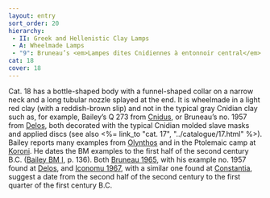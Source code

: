 ```yaml
---
layout: entry
sort_order: 20
hierarchy:
 - II: Greek and Hellenistic Clay Lamps
 - A: Wheelmade Lamps
 - "9": Bruneau’s <em>Lampes dites Cnidiennes à entonnoir central</em> group III (Cnidian lamps with central funnel)
cat: 18
cover: 18
---
```


Cat. 18 has a bottle-shaped body with a funnel-shaped collar on a narrow neck and a long tubular nozzle splayed at the end. It is wheelmade in a light red clay (with a reddish-brown slip) and not in the typical gray Cnidian clay such as, for example, Bailey’s Q 273 from <a href='../../map/#loc_599575'>Cnidus</a>, or Bruneau’s no. 1957 from <a href='../../map/#loc_599588'>Delos</a>, both decorated with the typical Cnidian molded slave masks and applied discs (see also <%= link_to "cat. 17", "../catalogue/17.html" %>). Bailey reports many examples from <a href='../../map/#loc_491678'>Olynthos</a> and in the Ptolemaic camp at <a href='../../map/#loc_579990'>Koroni</a>. He dates the BM examples to the first half of the second century B.C. (<a href='../../bibliography/#bailey-bm-i'>Bailey BM I</a>, p. 136). Both <a href='../../bibliography/#bruneau-1965'>Bruneau 1965</a>, with his example no. 1957 found at <a href='../../map/#loc_599588'>Delos</a>, and <a href='../../bibliography/#iconomu-1967'>Iconomu
  1967</a>, with a similar one found at <a href='../../map/#loc_305064'>Constantia</a>, suggest a date from the second half of the second century to the first quarter of the first century B.C.
